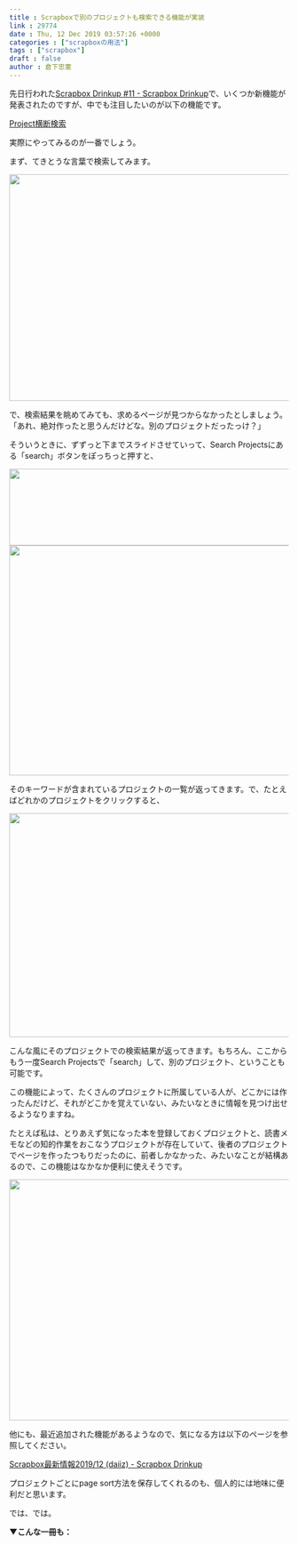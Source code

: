 ```yaml
---
title : Scrapboxで別のプロジェクトも検索できる機能が実装
link : 29774
date : Thu, 12 Dec 2019 03:57:26 +0000
categories : ["scrapboxの用法"]
tags : ["scrapbox"]
draft : false
author : 倉下忠憲
---
```


先日行われた<a href="https://scrapbox.io/scrapbox-drinkup/Scrapbox_Drinkup_%2311">Scrapbox Drinkup #11 - Scrapbox Drinkup</a>で、いくつか新機能が発表されたのですが、中でも注目したいのが以下の機能です。

<a href="https://scrapbox.io/scrapbox-drinkup/Scrapbox%E6%9C%80%E6%96%B0%E6%83%85%E5%A0%B12019%2F12_(daiiz)#5df0cf7eadf4e7000051000f">Project横断検索</a>

実際にやってみるのが一番でしょう。

まず、てきとうな言葉で検索してみます。

<a href="https://rashita.net/blog/?attachment_id=29775" rel="attachment wp-att-29775"><img src="https://rashita.net/blog/wp-content/uploads/2019/12/screenshot-3-700x408.png" alt="" width="700" height="408" class="alignnone size-large wp-image-29775" /></a>

で、検索結果を眺めてみても、求めるページが見つからなかったとしましょう。「あれ、絶対作ったと思うんだけどな。別のプロジェクトだったっけ？」

そういうときに、ずずっと下までスライドさせていって、Search Projectsにある「search」ボタンをぽっちっと押すと、

<a href="https://rashita.net/blog/?attachment_id=29780" rel="attachment wp-att-29780"><img src="https://rashita.net/blog/wp-content/uploads/2019/12/screenshot-7-700x138.png" alt="" width="700" height="138" class="alignnone size-large wp-image-29780" /></a>
<a href="https://rashita.net/blog/?attachment_id=29776" rel="attachment wp-att-29776"><img src="https://rashita.net/blog/wp-content/uploads/2019/12/screenshot-4-700x414.png" alt="" width="700" height="414" class="alignnone size-large wp-image-29776" /></a>

そのキーワードが含まれているプロジェクトの一覧が返ってきます。で、たとえばどれかのプロジェクトをクリックすると、

<a href="https://rashita.net/blog/?attachment_id=29777" rel="attachment wp-att-29777"><img src="https://rashita.net/blog/wp-content/uploads/2019/12/screenshot-5-700x403.png" alt="" width="700" height="403" class="alignnone size-large wp-image-29777" /></a>

こんな風にそのプロジェクトでの検索結果が返ってきます。もちろん、ここからもう一度Search Projectsで「search」して、別のプロジェクト、ということも可能です。

この機能によって、たくさんのプロジェクトに所属している人が、どこかには作ったんだけど、それがどこかを覚えていない、みたいなときに情報を見つけ出せるようなりますね。

たとえば私は、とりあえず気になった本を登録しておくプロジェクトと、読書メモなどの知的作業をおこなうプロジェクトが存在していて、後者のプロジェクトでページを作ったつもりだったのに、前者しかなかった、みたいなことが結構あるので、この機能はなかなか便利に使えそうです。

<a href="https://rashita.net/blog/?attachment_id=29779" rel="attachment wp-att-29779"><img src="https://rashita.net/blog/wp-content/uploads/2019/12/screenshot-6-700x434.png" alt="" width="700" height="434" class="alignnone size-large wp-image-29779" /></a>

他にも、最近追加された機能があるようなので、気になる方は以下のページを参照してください。

<a href="https://scrapbox.io/scrapbox-drinkup/Scrapbox%E6%9C%80%E6%96%B0%E6%83%85%E5%A0%B12019%2F12_(daiiz)">Scrapbox最新情報2019/12 (daiiz) - Scrapbox Drinkup</a>

プロジェクトごとにpage sort方法を保存してくれるのも、個人的には地味に便利だと思います。

では、では。

<strong>▼こんな一冊も：</strong>

<p style="text-align: center;"><a href="http://www.amazon.co.jp/exec/obidos/ASIN/B07GJFBWWZ/rashita1000-22/ref=nosim/"target="_blank" rel="noopener noreferrer" name="amazletlink"><img class="aligncenter" style="border: none;" src="https://images-fe.ssl-images-amazon.com/images/I/51yMZ%2BQU40L._SY346_.jpg" alt="" /></a>